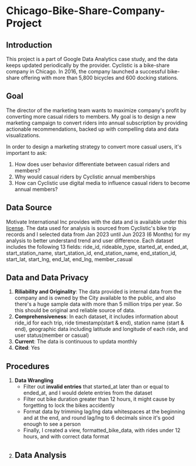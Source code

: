 # Chicago-Bike-Share-Company-Project

## Introduction ##
This project is a part of Google Data Analytics case study, and the data keeps updated periodically by the provider.
Cyclistic is a bike-share company in Chicago. In 2016, the company launched a successful bike-share offering with more than 
5,800 bicycles and 600 docking stations. 

## Goal ##
The director of the marketing team wants to maximize company's profit by converting more casual riders to members. 
My goal is to design a new marketing campaign to convert riders into annual subscription by providing actionable recommendations,
backed up with compelling data and data visualizations.

In order to design a marketing strategy to convert more casual users, it's important to ask:
1. How does user behavior differentiate between casual riders and members?
2. Why would casual riders by Cyclistic annual memberships
3. How can Cyclistic use digital media to influence casual riders to become annual members?

## Data Source ##
Motivate International Inc provides with the data and is available under this [license](https://divvybikes.com/data-license-agreement).
The data used for analysis is sourced from Cyclistic's bike trip records and I selected data from Jan 2023 until Jun 2023 (6 Months) for my analysis
to better understand trend and user difference. 
Each dataset includes the following 13 fields:
ride_id, rideable_type, started_at, ended_at, start_station_name, start_station_id, end_station_name, end_station_id, start_lat, start_lng, end_lat, end_lng, member_casual

## Data and Data Privacy ##
1. **Riliability and Originality**: The data provided is internal data from the company and is owned by the City available to the public, and also there's a huge sample
   data with more than 5 million trips per year. So this should be original and reliable source of data.
2. **Comprehensiveness**: In each dataset, it includes information about ride_id for each trip, ride timestamp(start & end), station name (start & end), geographic data including latitude and longitude of each ride, and user status(member or casual)
3. **Current**: The data is continuous to updata monthly
4. **Cited**: Yes

## Procedures ##
1. **Data Wrangling**
   - Filter out **invalid entries** that started_at later than or equal to ended_at, and I would delete entries from the dataset
   - Filter out bike duration greater than 12 hours, it might cause by forgetting to lock the bikes accidently
   - Format data by trimming lag/lng data whitespaces at the beginning and at the end, and round lag/lng to 6 decimals since it's good enough to see a person
   - Finally, I created a view, formatted_bike_data, with rides under 12 hours, and with correct data format
2. **Data Analysis**
   -
